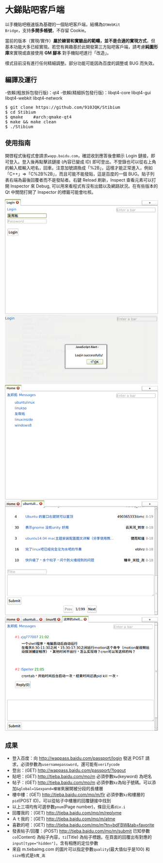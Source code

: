 # 大銻貼吧客戶端

以手機貼吧極速版為基礎的一個貼吧客戶端，結構為<code>QtWebKit Bridge</code>，支持**多開多帳號**，不存留 Cookie。


當前的版本（實現/實作）**屬於練習和實驗品的範疇，並不是合適的實現方式**，但基本功能大多已經實現。若您有興趣基於此開發第三方貼吧客戶端，請考慮**純圖形庫**來實現或直接使用 **GM 腳本** 對手機貼吧進行「改造」。


樣式目前沒有進行任何精細調整。部分功能可能因為百度的調整或 BUG 而失效。


## 編譯及運行

-依賴(粗放拆包發行版)：qt4
-依賴(精細拆包發行版)：libqt4-core libqt4-gui libqt4-webkit libqt4-network

<pre>
$ git clone https://github.com/910JQK/Stibium
$ cd Stibium
$ qmake    #arch:qmake-qt4
$ make && make clean
$ ./Stibium
</pre>

## 使用指南

開啓程式後程式會請求<code>wapp.baidu.com</code>，確認收到應答後會顯示 Login 鏈接，即可登入。登入後再點擊該鏈接 (內容已變成 ID) 即可登出。不登錄也可以從右上角的輸入框輸入吧名，回車。注意加號請換成「%2B」，這樣才能正常進入，例如「C++」=>「C%2B%2B」，而且可能不能發貼，這是百度的一個 BUG。貼子列表右端為最後回覆者而不是發貼者。右鍵 Reload 刷新，Inspect 查看元素可以打開 Inspector 來 Debug, 可以用來看程式有沒有出錯以及網路狀況。在有些版本的 Qt 中關閉打開了 Inspector 的標籤可能會吐核。

<img src="screenshot1.png"/>
<img src="screenshot2.png"/>
<img src="screenshot3.png"/>
<img src="screenshot4.png"/>
<img src="screenshot5.png"/>

## 成果

- 登入百度：向 http://wappass.baidu.com/passport/login 發送 POST 請求，必須參數為<code>username</code><code>password</code>，還可能有<code>verifycode</code>
- 登出：(GET) http://wappass.baidu.com/passport/?logout
- 貼吧：(GET) http://tieba.baidu.com/mo/m 必須參數<code>kw</code>(keyword) 為吧名
- 帖子：(GET) http://tieba.baidu.com/mo/m 必須參數<code>kz</code>為帖子號碼。可以添加<code>&global=1&expand=樓層</code>來展開被分段的長樓層
- 樓中樓：(GET) http://tieba.baidu.com/mo/m/flr 必須參數<code>kz</code>和樓層的<code>pid</code>(POST ID)，可以從帖子中樓層的回覆鏈接中找到
- 以上三項均有可選參數<code>pnum</code>(Page number)，條目元素<code>div.i</code>
- 回覆我的：(GET) http://tieba.baidu.com/mo/m/replyme
- Ａｔ我的：(GET) http://tieba.baidu.com/mo/m/atme
- 喜歡的吧：(GET) http://tieba.baidu.com/mo/m?tn=bdFBW&tab=favorite
- 發表帖子/回覆：(POST) http://tieba.baidu.com/mo/m/submit 已知參數<code>co</code>(Content) 為帖子內容，<code>ti</code>(Title) 為帖子標題。在頁面的回覆出有對應的<code>input[type="hidden"]</code>，含有相應的定位參數
- 來自 m.tiebaimg.com 的圖片可以指定參數<code>quality</code>(最大值似乎是100) 和<code>size</code>格式是<code>b寬_高</code>
